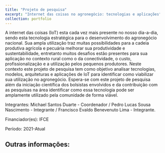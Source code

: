 ```yaml
---
title: "Projeto de pesquisa"
excerpt: "Internet das coisas no agronegócio: tecnologias e aplicações"
collection: portfolio
---
```


A internet das coisas (IoT) esta cada vez mais presente no nosso dia-a-dia, sendo esta tecnologia estratégica para o desenvolvimento do agronegócio nacional. Sua ampla utilização traz muitas possibilidades para a cadeia produtiva agrícola e pecuária melhorar sua produtividade e sustentabilidade, entretanto muitos desafios estão presentes para sua aplicação no contexto rural como o da conectividade, o custo, profissionalização e a utilização pelos pequenos produtores. Neste contexto este projeto de pesquisa tem como objetivo analisar tecnologias, modelos, arquiteturas e aplicações de IoT para identificar como viabilizar sua utilização no agronegócio. Espera-se com este projeto de pesquisa além da iniciação científica dos bolsistas envolvidos e da contribuição com as pesquisas na área identificar como essa tecnologia pode ser amplamente utilizado pela comunidade de forma viável.

Integrantes: Michael Santos Duarte - Coordenador / Pedro Lucas Sousa Nascimento - Integrante / Francisco Evaldo Benevenuto Lima - Integrante.

Financiador(es): IFCE

Período: 2021-Atual

Outras informações:
-
